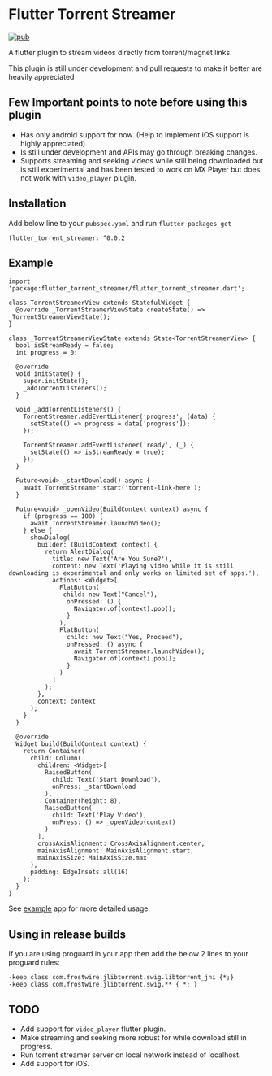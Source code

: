 
# Flutter Torrent Streamer  

[![pub](https://img.shields.io/pub/v/flutter_torrent_streamer.svg)](https://pub.dev/packages/flutter_torrent_streamer)

A flutter plugin to stream videos directly from torrent&#x2F;magnet links.  
  
This plugin is still under development and pull requests to make it better are heavily appreciated  
  
## Few Important points to note before using this plugin  
- Has only android support for now. (Help to implement iOS support is highly appreciated)  
- Is still under development and APIs may go through breaking changes.  
- Supports streaming and seeking videos while still being downloaded but is still experimental and has been tested to work on MX Player but does not work with `video_player` plugin.    
  
## Installation  
  
Add below line to your `pubspec.yaml` and run `flutter packages get`  
```  
flutter_torrent_streamer: ^0.0.2
```  
  
## Example  
```  
import 'package:flutter_torrent_streamer/flutter_torrent_streamer.dart';  
  
class TorrentStreamerView extends StatefulWidget {
  @override _TorrentStreamerViewState createState() => _TorrentStreamerViewState();
}  
  
class _TorrentStreamerViewState extends State<TorrentStreamerView> {
  bool isStreamReady = false;
  int progress = 0;
  
  @override  
  void initState() {
    super.initState();
    _addTorrentListeners();
  }
  
  void _addTorrentListeners() {
    TorrentStreamer.addEventListener('progress', (data) {
      setState(() => progress = data['progress']);
    });
    
    TorrentStreamer.addEventListener('ready', (_) {
      setState(() => isStreamReady = true);
    });
  }
    
  Future<void> _startDownload() async {
    await TorrentStreamer.start('torrent-link-here');
  }
  
  Future<void> _openVideo(BuildContext context) async {
    if (progress == 100) {
      await TorrentStreamer.launchVideo();
    } else {
      showDialog(
        builder: (BuildContext context) {
          return AlertDialog(
            title: new Text('Are You Sure?'),
            content: new Text('Playing video while it is still downloading is experimental and only works on limited set of apps.'),
            actions: <Widget>[
              FlatButton(
               child: new Text("Cancel"),
                onPressed: () {
                  Navigator.of(context).pop();
                }
              ),
              FlatButton(
                child: new Text("Yes, Proceed"),
                onPressed: () async {
                  await TorrentStreamer.launchVideo();
                  Navigator.of(context).pop();
                }
              )
            ]
          );
        },
        context: context
      );
    }
  }
 
  @override
  Widget build(BuildContext context) {
    return Container(
      child: Column(
        children: <Widget>[
          RaisedButton(
            child: Text('Start Download'),
            onPress: _startDownload
          ),
          Container(height: 8),
          RaisedButton(
	        child: Text('Play Video'),
	        onPress: () => _openVideo(context)
	      )
	    ],
	    crossAxisAlignment: CrossAxisAlignment.center,
	    mainAxisAlignment: MainAxisAlignment.start,
	    mainAxisSize: MainAxisSize.max
	  ),
	  padding: EdgeInsets.all(16)
    );
  }
}  
```

See [example](/example) app for more detailed usage.

## Using in release builds

If you are using proguard in your app then add the below 2 lines to your proguard rules:
```
-keep class com.frostwire.jlibtorrent.swig.libtorrent_jni {*;}
-keep class com.frostwire.jlibtorrent.swig.** { *; }
```

## TODO
- Add support for `video_player` flutter plugin.
- Make streaming and seeking more robust for while download still in progress.
- Run torrent streamer server on local network instead of localhost.
- Add support for iOS.